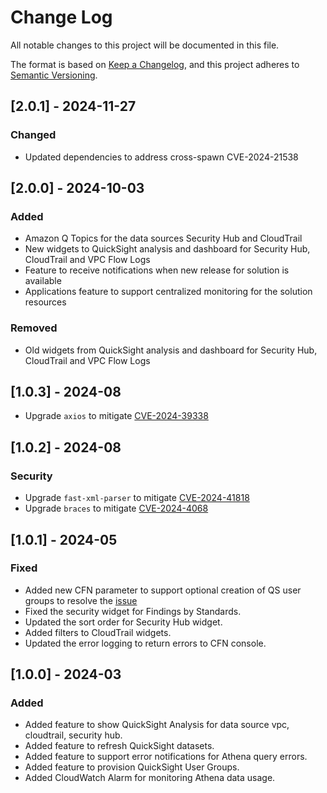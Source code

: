 # Change Log
 All notable changes to this project will be documented in this file.
 
 The format is based on [Keep a Changelog](https://keepachangelog.com/en/1.0.0/),
 and this project adheres to [Semantic Versioning](https://semver.org/spec/v2.0.0.html).

 ## [2.0.1] - 2024-11-27

### Changed

- Updated dependencies to address cross-spawn CVE-2024-21538

## [2.0.0] - 2024-10-03
 ### Added
  - Amazon Q Topics for the data sources Security Hub and CloudTrail
  - New widgets to QuickSight analysis and dashboard for Security Hub, CloudTrail and VPC Flow Logs
  - Feature to receive notifications when new release for solution is available
  - Applications feature to support centralized monitoring for the solution resources
 
 ### Removed
  - Old widgets from QuickSight analysis and dashboard for Security Hub, CloudTrail and VPC Flow Logs

## [1.0.3] - 2024-08
 - Upgrade `axios` to mitigate [CVE-2024-39338](https://nvd.nist.gov/vuln/detail/CVE-2024-39338)

## [1.0.2] - 2024-08
 ### Security
  - Upgrade `fast-xml-parser` to mitigate [CVE-2024-41818](https://nvd.nist.gov/vuln/detail/CVE-2024-41818)
  - Upgrade `braces` to mitigate [CVE-2024-4068](https://avd.aquasec.com/nvd/2024/cve-2024-4068/)

## [1.0.1] - 2024-05
 ### Fixed
  - Added new CFN parameter to support optional creation of QS user groups to resolve the [issue](https://github.com/aws-solutions/security-insights-on-aws/issues/2)
  - Fixed the security widget for Findings by Standards.
  - Updated the sort order for Security Hub widget.
  - Added filters to CloudTrail widgets.
  - Updated the error logging to return errors to CFN console.

## [1.0.0] - 2024-03
 ### Added
  - Added feature to show QuickSight Analysis for data source vpc, cloudtrail, security hub.
  - Added feature to refresh QuickSight datasets.
  - Added feature to support error notifications for Athena query errors.
  - Added feature to provision QuickSight User Groups.
  - Added CloudWatch Alarm for monitoring Athena data usage.

